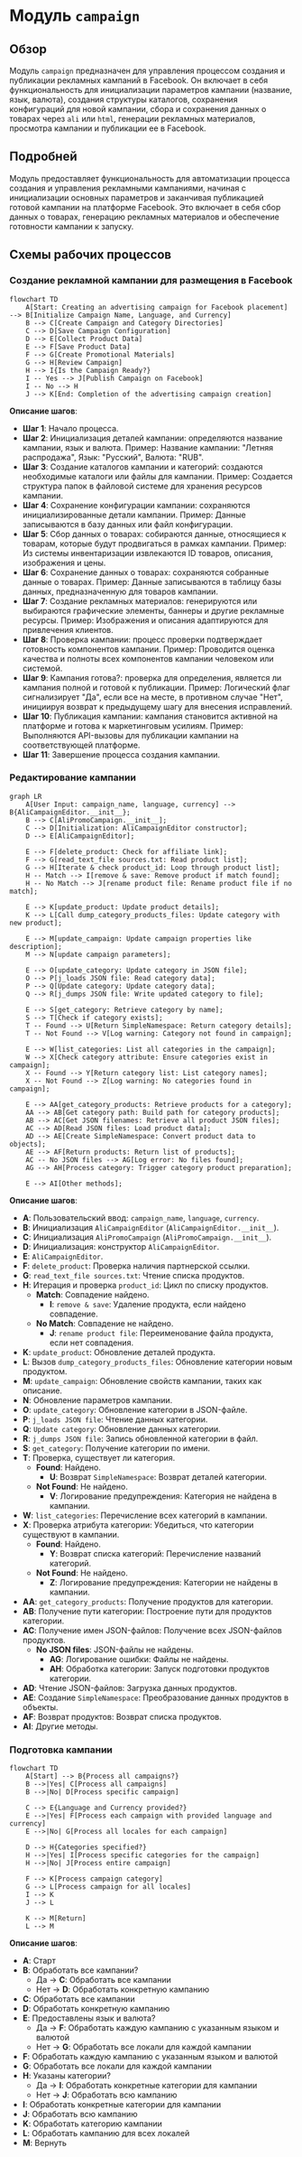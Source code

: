 # Модуль `campaign`

## Обзор

Модуль `campaign` предназначен для управления процессом создания и публикации рекламных кампаний в Facebook. Он включает в себя функциональность для инициализации параметров кампании (название, язык, валюта), создания структуры каталогов, сохранения конфигураций для новой кампании, сбора и сохранения данных о товарах через `ali` или `html`, генерации рекламных материалов, просмотра кампании и публикации ее в Facebook.

## Подробней

Модуль предоставляет функциональность для автоматизации процесса создания и управления рекламными кампаниями, начиная с инициализации основных параметров и заканчивая публикацией готовой кампании на платформе Facebook. Это включает в себя сбор данных о товарах, генерацию рекламных материалов и обеспечение готовности кампании к запуску.

## Схемы рабочих процессов

### Создание рекламной кампании для размещения в Facebook

```mermaid
flowchart TD
    A[Start: Creating an advertising campaign for Facebook placement] --> B[Initialize Campaign Name, Language, and Currency]
    B --> C[Create Campaign and Category Directories]
    C --> D[Save Campaign Configuration]
    D --> E[Collect Product Data]
    E --> F[Save Product Data]
    F --> G[Create Promotional Materials]
    G --> H[Review Campaign]
    H --> I{Is the Campaign Ready?}
    I -- Yes --> J[Publish Campaign on Facebook]
    I -- No --> H
    J --> K[End: Completion of the advertising campaign creation]
```

**Описание шагов**:

- **Шаг 1**: Начало процесса.
- **Шаг 2**: Инициализация деталей кампании: определяются название кампании, язык и валюта. Пример: Название кампании: "Летняя распродажа", Язык: "Русский", Валюта: "RUB".
- **Шаг 3**: Создание каталогов кампании и категорий: создаются необходимые каталоги или файлы для кампании. Пример: Создается структура папок в файловой системе для хранения ресурсов кампании.
- **Шаг 4**: Сохранение конфигурации кампании: сохраняются инициализированные детали кампании. Пример: Данные записываются в базу данных или файл конфигурации.
- **Шаг 5**: Сбор данных о товарах: собираются данные, относящиеся к товарам, которые будут продвигаться в рамках кампании. Пример: Из системы инвентаризации извлекаются ID товаров, описания, изображения и цены.
- **Шаг 6**: Сохранение данных о товарах: сохраняются собранные данные о товарах. Пример: Данные записываются в таблицу базы данных, предназначенную для товаров кампании.
- **Шаг 7**: Создание рекламных материалов: генерируются или выбираются графические элементы, баннеры и другие рекламные ресурсы. Пример: Изображения и описания адаптируются для привлечения клиентов.
- **Шаг 8**: Проверка кампании: процесс проверки подтверждает готовность компонентов кампании. Пример: Проводится оценка качества и полноты всех компонентов кампании человеком или системой.
- **Шаг 9**: Кампания готова?: проверка для определения, является ли кампания полной и готовой к публикации. Пример: Логический флаг сигнализирует "Да", если все на месте, в противном случае "Нет", инициируя возврат к предыдущему шагу для внесения исправлений.
- **Шаг 10**: Публикация кампании: кампания становится активной на платформе и готова к маркетинговым усилиям. Пример: Выполняются API-вызовы для публикации кампании на соответствующей платформе.
- **Шаг 11**: Завершение процесса создания кампании.

### Редактирование кампании

```mermaid
graph LR
    A[User Input: campaign_name, language, currency] --> B{AliCampaignEditor.__init__};
    B --> C[AliPromoCampaign.__init__];
    C --> D[Initialization: AliCampaignEditor constructor];
    D --> E[AliCampaignEditor];
    
    E --> F[delete_product: Check for affiliate link];
    F --> G[read_text_file sources.txt: Read product list];
    G --> H[Iterate & check product_id: Loop through product list];
    H -- Match --> I[remove & save: Remove product if match found];
    H -- No Match --> J[rename product file: Rename product file if no match];
    
    E --> K[update_product: Update product details];
    K --> L[Call dump_category_products_files: Update category with new product];
    
    E --> M[update_campaign: Update campaign properties like description];
    M --> N[update campaign parameters];
    
    E --> O[update_category: Update category in JSON file];
    O --> P[j_loads JSON file: Read category data];
    P --> Q[Update category: Update category data];
    Q --> R[j_dumps JSON file: Write updated category to file];
    
    E --> S[get_category: Retrieve category by name];
    S --> T[Check if category exists];
    T -- Found --> U[Return SimpleNamespace: Return category details];
    T -- Not Found --> V[Log warning: Category not found in campaign];
    
    E --> W[list_categories: List all categories in the campaign];
    W --> X[Check category attribute: Ensure categories exist in campaign];
    X -- Found --> Y[Return category list: List category names];
    X -- Not Found --> Z[Log warning: No categories found in campaign];
    
    E --> AA[get_category_products: Retrieve products for a category];
    AA --> AB[Get category path: Build path for category products];
    AB --> AC[Get JSON filenames: Retrieve all product JSON files];
    AC --> AD[Read JSON files: Load product data];
    AD --> AE[Create SimpleNamespace: Convert product data to objects];
    AE --> AF[Return products: Return list of products];
    AC -- No JSON files --> AG[Log error: No files found];
    AG --> AH[Process category: Trigger category product preparation];

    E --> AI[Other methods];
```

**Описание шагов**:

- **A**: Пользовательский ввод: `campaign_name`, `language`, `currency`.
- **B**: Инициализация `AliCampaignEditor` (`AliCampaignEditor.__init__`).
- **C**: Инициализация `AliPromoCampaign` (`AliPromoCampaign.__init__`).
- **D**: Инициализация: конструктор `AliCampaignEditor`.
- **E**: `AliCampaignEditor`.
- **F**: `delete_product`: Проверка наличия партнерской ссылки.
- **G**: `read_text_file sources.txt`: Чтение списка продуктов.
- **H**: Итерация и проверка `product_id`: Цикл по списку продуктов.
    - **Match**: Совпадение найдено.
        - **I**: `remove & save`: Удаление продукта, если найдено совпадение.
    - **No Match**: Совпадение не найдено.
        - **J**: `rename product file`: Переименование файла продукта, если нет совпадения.
- **K**: `update_product`: Обновление деталей продукта.
- **L**: Вызов `dump_category_products_files`: Обновление категории новым продуктом.
- **M**: `update_campaign`: Обновление свойств кампании, таких как описание.
- **N**: Обновление параметров кампании.
- **O**: `update_category`: Обновление категории в JSON-файле.
- **P**: `j_loads JSON file`: Чтение данных категории.
- **Q**: `Update category`: Обновление данных категории.
- **R**: `j_dumps JSON file`: Запись обновленной категории в файл.
- **S**: `get_category`: Получение категории по имени.
- **T**: Проверка, существует ли категория.
    - **Found**: Найдено.
        - **U**: Возврат `SimpleNamespace`: Возврат деталей категории.
    - **Not Found**: Не найдено.
        - **V**: Логирование предупреждения: Категория не найдена в кампании.
- **W**: `list_categories`: Перечисление всех категорий в кампании.
- **X**: Проверка атрибута категории: Убедиться, что категории существуют в кампании.
    - **Found**: Найдено.
        - **Y**: Возврат списка категорий: Перечисление названий категорий.
    - **Not Found**: Не найдено.
        - **Z**: Логирование предупреждения: Категории не найдены в кампании.
- **AA**: `get_category_products`: Получение продуктов для категории.
- **AB**: Получение пути категории: Построение пути для продуктов категории.
- **AC**: Получение имен JSON-файлов: Получение всех JSON-файлов продуктов.
    - **No JSON files**: JSON-файлы не найдены.
        - **AG**: Логирование ошибки: Файлы не найдены.
        - **AH**: Обработка категории: Запуск подготовки продуктов категории.
- **AD**: Чтение JSON-файлов: Загрузка данных продуктов.
- **AE**: Создание `SimpleNamespace`: Преобразование данных продуктов в объекты.
- **AF**: Возврат продуктов: Возврат списка продуктов.
- **AI**: Другие методы.

### Подготовка кампании

```mermaid
flowchart TD
    A[Start] --> B{Process all campaigns?}
    B -->|Yes| C[Process all campaigns]
    B -->|No| D[Process specific campaign]
    
    C --> E{Language and Currency provided?}
    E -->|Yes| F[Process each campaign with provided language and currency]
    E -->|No| G[Process all locales for each campaign]
    
    D --> H{Categories specified?}
    H -->|Yes| I[Process specific categories for the campaign]
    H -->|No| J[Process entire campaign]
    
    F --> K[Process campaign category]
    G --> L[Process campaign for all locales]
    I --> K
    J --> L
    
    K --> M[Return]
    L --> M
```
**Описание шагов**:
- **A**: Старт
- **B**: Обработать все кампании?
    - Да -> **C**: Обработать все кампании
    - Нет -> **D**: Обработать конкретную кампанию
- **C**: Обработать все кампании
- **D**: Обработать конкретную кампанию
- **E**: Предоставлены язык и валюта?
    - Да -> **F**: Обработать каждую кампанию с указанным языком и валютой
    - Нет -> **G**: Обработать все локали для каждой кампании
- **F**: Обработать каждую кампанию с указанным языком и валютой
- **G**: Обработать все локали для каждой кампании
- **H**: Указаны категории?
    - Да -> **I**: Обработать конкретные категории для кампании
    - Нет -> **J**: Обработать всю кампанию
- **I**: Обработать конкретные категории для кампании
- **J**: Обработать всю кампанию
- **K**: Обработать категорию кампании
- **L**: Обработать кампанию для всех локалей
- **M**: Вернуть